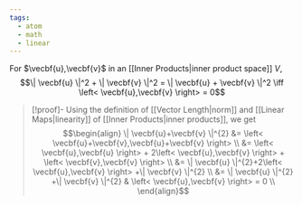 ```yaml
---
tags:
  - atom
  - math
  - linear
---
```

For $\vecbf{u},\vecbf{v}$ in an [[Inner Products|inner product space]] $V$,
$$\| \vecbf{u} \|^2 + \| \vecbf{v} \|^2 = \| \vecbf{u} + \vecbf{v} \|^2 \iff \left< \vecbf{u},\vecbf{v} \right> = 0$$

> [!proof]-
> Using the definition of [[Vector Length|norm]] and [[Linear Maps|linearity]] of [[Inner Products|inner products]], we get
> $$\begin{align}
> 	\| \vecbf{u}+\vecbf{v} \|^{2} &= \left< \vecbf{u}+\vecbf{v},\vecbf{u}+\vecbf{v} \right> \\
> 	&= \left< \vecbf{u},\vecbf{u} \right> + 2\left< \vecbf{u},\vecbf{v} \right> + \left< \vecbf{v},\vecbf{v} \right>  \\
> 	&= \| \vecbf{u} \|^{2}+2\left< \vecbf{u},\vecbf{v} \right> +\| \vecbf{v} \|^{2}  \\
> 	&= \| \vecbf{u} \|^{2} +\| \vecbf{v} \|^{2} & \left< \vecbf{u},\vecbf{v} \right> = 0 \\
> \end{align}$$